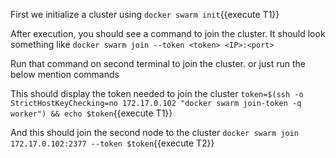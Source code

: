 First we initialize a cluster using `docker swarm init`{{execute T1}}

After execution, you should see a command to join the cluster.
It should look something like `docker swarm join --token <token> <IP>:<port>`

Run that command on second terminal to join the cluster. or just run the below mention commands

This should display the token needed to join the cluster `token=$(ssh -o StrictHostKeyChecking=no 172.17.0.102 "docker swarm join-token -q worker") && echo $token`{{execute T1}}

And this should join the second node to the cluster `docker swarm join 172.17.0.102:2377 --token $token`{{execute T2}}
